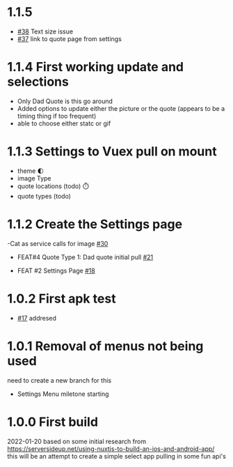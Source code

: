 # 1.1.5

- [#38](https://github.com/jimmerydad/cat-quotes/issues/38) Text size issue
- [#37](https://github.com/jimmerydad/cat-quotes/issues/37) link to quote page from settings

# 1.1.4 First working update and selections

- Only Dad Quote is this go around
- Added options to update either the picture or the quote (appears to be a timing thing if too frequent)
- able to choose either statc or gif

# 1.1.3 Settings to Vuex pull on mount

- theme 🌓
- image Type
- quote locations (todo) ⏱️
- quote types (todo)

# 1.1.2 Create the Settings page

-Cat as service calls for image [#30](https://github.com/jimmerydad/cat-quotes/issues/30)

- FEAT#4 Quote Type 1: Dad quote initial pull
  [#21](https://github.com/jimmerydad/cat-quotes/issues/21)

- FEAT #2 Settings Page [#18](https://github.com/jimmerydad/cat-quotes/issues/18)

# 1.0.2 First apk test

- [#17](https://github.com/jimmerydad/cat-quotes/issues/17) addresed

# 1.0.1 Removal of menus not being used

need to create a new branch for this

- Settings Menu miletone starting

# 1.0.0 First build

2022-01-20 based on some initial research from https://serversideup.net/using-nuxtjs-to-build-an-ios-and-android-app/ this will be an attempt to create a simple select app pulling in some fun api's
